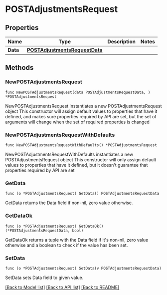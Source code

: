 # POSTAdjustmentsRequest

## Properties

Name | Type | Description | Notes
------------ | ------------- | ------------- | -------------
**Data** | [**POSTAdjustmentsRequestData**](POSTAdjustmentsRequestData.md) |  | 

## Methods

### NewPOSTAdjustmentsRequest

`func NewPOSTAdjustmentsRequest(data POSTAdjustmentsRequestData, ) *POSTAdjustmentsRequest`

NewPOSTAdjustmentsRequest instantiates a new POSTAdjustmentsRequest object
This constructor will assign default values to properties that have it defined,
and makes sure properties required by API are set, but the set of arguments
will change when the set of required properties is changed

### NewPOSTAdjustmentsRequestWithDefaults

`func NewPOSTAdjustmentsRequestWithDefaults() *POSTAdjustmentsRequest`

NewPOSTAdjustmentsRequestWithDefaults instantiates a new POSTAdjustmentsRequest object
This constructor will only assign default values to properties that have it defined,
but it doesn't guarantee that properties required by API are set

### GetData

`func (o *POSTAdjustmentsRequest) GetData() POSTAdjustmentsRequestData`

GetData returns the Data field if non-nil, zero value otherwise.

### GetDataOk

`func (o *POSTAdjustmentsRequest) GetDataOk() (*POSTAdjustmentsRequestData, bool)`

GetDataOk returns a tuple with the Data field if it's non-nil, zero value otherwise
and a boolean to check if the value has been set.

### SetData

`func (o *POSTAdjustmentsRequest) SetData(v POSTAdjustmentsRequestData)`

SetData sets Data field to given value.



[[Back to Model list]](../README.md#documentation-for-models) [[Back to API list]](../README.md#documentation-for-api-endpoints) [[Back to README]](../README.md)


